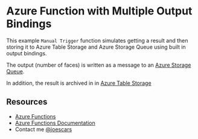 # Azure Function with Multiple Output Bindings

This example `Manual Trigger` function simulates getting a result and then storing it to Azure Table Storage and Azure Storage Queue using built in output bindings. 

The output (number of faces) is written as a message to an [Azure Storage Queue](https://docs.microsoft.com/en-us/azure/storage/storage-dotnet-how-to-use-queues). 

In addition, the result is archived in  in [Azure Table Storage](https://docs.microsoft.com/en-us/azure/storage/storage-dotnet-how-to-use-tables)

## Resources
- [Azure Functions](https://azure.microsoft.com/en-us/services/functions/
)
- [Azure Functions Documentation](https://docs.microsoft.com/en-us/azure/azure-functions/)
- Contact me [@joescars](https://twitter.com/joescars)
